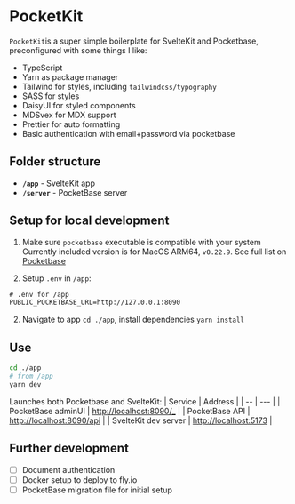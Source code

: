 # PocketKit

`PocketKit`is a super simple boilerplate for SvelteKit and Pocketbase, preconfigured with some things I like:

- TypeScript
- Yarn as package manager
- Tailwind for styles, including `tailwindcss/typography`
- SASS for styles
- DaisyUI for styled components
- MDSvex for MDX support
- Prettier for auto formatting
- Basic authentication with email+password via pocketbase


## Folder structure
- **`/app`** - SvelteKit app
- **`/server`** - PocketBase server

## Setup for local development
1. Make sure `pocketbase` executable is compatible with your system
Currently included version is for MacOS ARM64, `v0.22.9`. See full list on [Pocketbase](https://pocketbase.io/docs/)

2. Setup `.env` in `/app`:
``` txt
# .env for /app
PUBLIC_POCKETBASE_URL=http://127.0.0.1:8090
```

2. Navigate to app `cd ./app`, install dependencies `yarn install`

## Use
```bash
cd ./app
# from /app
yarn dev
```

Launches both Pocketbase and SvelteKit:
| Service | Address |
| -- | --- |
| PocketBase adminUI | [http://localhost:8090/_](http://localhost:8090/_) |
| PocketBase API | [http://localhost:8090/api](http://localhost:8090/api) |
| SvelteKit dev server | [http://localhost:5173](http://localhost:5173) |


## Further development
- [ ] Document authentication
- [ ] Docker setup to deploy to fly.io
- [ ] PocketBase migration file for initial setup